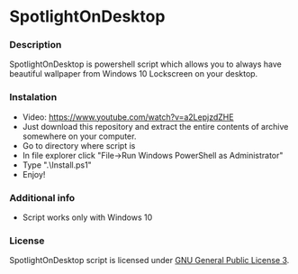 # SpotlightOnDesktop

### Description

SpotlightOnDesktop is powershell script which allows you to always have beautiful wallpaper from Windows 10 Lockscreen on your desktop.

### Instalation
  - Video: https://www.youtube.com/watch?v=a2LepjzdZHE
  - Just download this repository and extract the entire contents of archive somewhere on your computer.
  - Go to directory where script is
  - In file explorer click "File->Run Windows PowerShell as Administrator"
  - Type ".\Install.ps1"
  - Enjoy!

### Additional info
  - Script works only with Windows 10


### License

SpotlightOnDesktop script is licensed under [GNU General Public License 3](http://www.gnu.org/copyleft/gpl.html).
